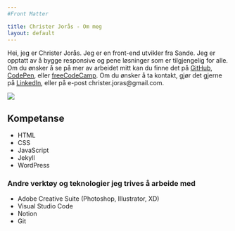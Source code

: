 ```yaml
---
#Front Matter

title: Christer Jorås - Om meg
layout: default
---
```

<div class='flex-wrapper'>

<p>Hei, jeg er Christer Jorås. Jeg er en front-end utvikler fra Sande. Jeg er opptatt av å bygge responsive og pene løsninger som er tilgjengelig for alle. Om du ønsker å se på mer av arbeidet mitt kan du finne det på <a href='https://github.com/cjoras/' target='_blank'>GitHub</a>, <a href='https://codepen.io/christerjor' target='_blank'>CodePen</a>, eller <a href='https://www.freecodecamp.org/fccf5ed30b3-005b-4b17-ae52-95b78845c89b' target='_blank'>freeCodeCamp</a>. Om du ønsker å ta kontakt, gjør det gjerne på <a href='' target='blank'>LinkedIn</a>, eller på e-post christer.joras@gmail.com.</p>

<img class='profile-picture' src='\assets\images\profilepic.png'/>

</div>

<div class='flex-wrapper'>

<section id='skills'>
<h2>Kompetanse</h2>
<ul>
    <li>HTML</li>
    <li>CSS</li>
    <li>JavaScript</li>
    <li>Jekyll</li>
    <li>WordPress</li>
</ul>
</section>

<section id='tools'>
<h3>Andre verktøy og teknologier jeg trives å arbeide med</h3>
<ul>
    <li>Adobe Creative Suite (Photoshop, Illustrator, XD)</li>
    <li>Visual Studio Code</li>
    <li>Notion</li>
    <li>Git</li>
</ul>
</section>

</div>